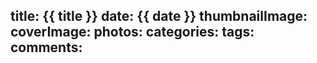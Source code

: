 title: {{ title }}
date: {{ date }}
thumbnailImage:
coverImage:
photos:
categories:
tags:
comments:
---